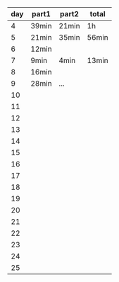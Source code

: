 day     | part1     | part2     | total
--------|-----------|-----------|-----------
4       | 39min     | 21min     | 1h
5       | 21min     | 35min     | 56min
6       | 12min     |           |
7       | 9min      | 4min      | 13min
8       | 16min     |           |
9       | 28min     | ...       |
10      |           |           |
11      |           |           |
12      |           |           |
13      |           |           |
14      |           |           |
15      |           |           |
16      |           |           |
17      |           |           |
18      |           |           |
19      |           |           |
20      |           |           |
21      |           |           |
22      |           |           |
23      |           |           |
24      |           |           |
25      |           |           |
